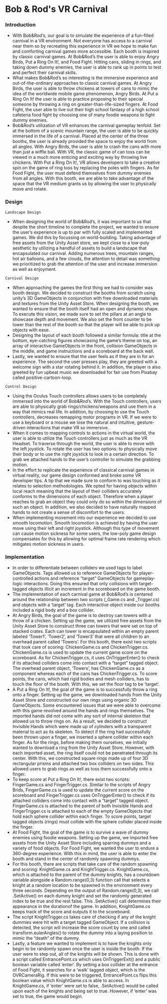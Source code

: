 # Bob & Rod's VR Carnival


### Introduction
- With Bob&Rod’s, our goal is to simulate the experience of a fun-filled carnival in a VR environment. Not everyone has access to a carnival near them so by recreating this experience in VR we hope to make fun and comforting carnival games more accessible. Each booth is inspired by classic carnival games. At Bob&Rod’s the user is able to enjoy Angry Birds, Put a Ring On It!, and Food Fight. Hitting cans, sliding in rings, and taking down dummy enemies, the user is able to rank up in points to test and perfect their carnival skills. 
- What makes Bob&Rod’s so interesting is the immersive experience and out-of-the-ordinary approaches to classic carnival games. At Angry Birds, the user is able to throw chickens at towers of cans to mimic the idea of the worldwide mobile game phenomenon, Angry Birds. At Put a Ring On It! the user is able to practice proposing to their special someone by throwing a ring on greater-than-life-sized fingers. At Food Fight, the user able to live out their high school fantasy of a high school cafeteria food fight by choosing one of many foodie weapons to fight dummy enemies.
- Bob&Rod’s utilization of VR enhances the carnival gameplay tenfold. Set at the bottom of a scenic mountain range, the user is able to be quickly immersed in the life of a carnival. Placed at the center of the three booths, the user is already provided the space to enjoy the world from all angles. With Angry Birds, the user is able to crash the cans with more than just a wiffle ball. With VR, the classic game of can toss can be viewed in a much more enticing and exciting way by throwing live chickens. With Put a Ring On It!, VR allows developers to take a creative spin on the game of ring toss by replacing the poles with fingers. As for Food Fight, the user must defend themselves from dummy enemies from all angles. With this booth, we are able to take advantage of the space that the VR medium grants us by allowing the user to physically move and rotate. 



### Design
`Landscape Design`
- When designing the world of Bob&Rod’s, it was important to us that despite the short timeline to complete the project, we wanted to ensure the user’s experience is up to par with fully scaled and implemented games. We did this by focussing on world-building. Taking advantage of free assets from the Unity Asset store, we kept close to a low-poly aesthetic by utilizing a handful of assets to build a landscape that encapsulated our carnival. Adding numerous trees, mountain ranges, hot air balloons, and a few clouds, the attention to detail was something we prioritized to grab the attention of the user and increase immersion as well as enjoyment.


`Carnival Design`
- When approaching the games the first thing we had to consider was booth design. We decided to construct the booths from scratch using unity’s 3D GameObjects in conjunction with free downloaded materials and textures from the Unity Asset Store. When designing the booth, we wanted to ensure that the booth itself had an open and dynamic shape. To execute this vision, we made sure to set the pillars at an angle to showcase depth and movement. We also set the front counter to be lower than the rest of the booth so that the player will be able to pick up objects with ease. 
- Designing the layout of each booth followed a similar formula: title at the bottom, eye-catching figures showcasing the game’s theme on top, an array of interactive GameObjects in the front, collision GameObjects in the middle, and game instructions and a scoreboard at the back wall.
- Lastly, we wanted to ensure that the user feels as if they are in for an experience. The second the user presses play, they are greeted with a welcome sign with a star rotating behind it. In addition, the player is also greeted by fun upbeat music we downloaded for fair use from Pixabay called positive-cartoon-loop.

`Control Design`
- Using the Oculus Touch controllers allows users to be completely immersed into the world of Bob&Rod’s. With the Touch controllers, users are able to physically grab rings/chickens/weapons and use them in a way that mimics real life. In addition, by choosing to use the Touch controllers, decreases remapping motor programs in VR. If we were to use a keyboard or a mouse we lose the natural and intuitive, gesture-driven interactions that make VR so immersive. 
- When it comes to mapping controls to actions in the virtual world, the user is able to utilize the Touch controllers just as much as the VR Headset. To traverse through the world, the user is able to move with the left joystick. To rotate the user has two options: to physically move their body or to use the right joystick to look in a certain direction. To grab we attached hands to the user’s controller to simulate the grabbing motion.
- In the effort to replicate the experience of classical carnival games in virtual reality, our game design conformed and broke some VR developer tips. A tip that we made sure to conform to was touching as it relates to selection methodologies. We opted for having objects within local reach meaning that the layout of their colliders accurately conforms to the dimensions of each object. Therefore when a player reaches to grab an object they could only do so within the dimensions of such an object. In addition, we also decided to have naturally mapped hands to not create a sense of discomfort to the users. 
- When implementing movement into our experience we decided to use smooth locomotion. Smooth locomotion is achieved by having the user move using their left and right joystick. Although this type of movement can cause motion sickness for some users, the low-poly game design compensates for this by allowing for optimal frame rate rendering which mitigates motion sickness in users. 



### Implementation 
- In order to differentiate between colliders we used tags to label GameObjects. Tags allowed us to reference GameObjects for player-controlled actions and reference “target” GameObjects for gameplay-logic interactions. Doing this ensured that only collisions with target-tagged objects illicit an increment in the scoreboard on the game booth.
- The implementation of each carnival game at Bob&Rod’s is centered around the relationship between two scripts (_Game.cs and _Trigger.cs) and objects with a ‘target’ tag. Each interactive object inside our booths included a rigid body and a box collider.
- At Angry Birds, the goal of the game is to destroy can towers with a throw of a chicken. Setting up the game, we utilized free assets from the Unity Asset Store to construct three can towers that were set on top of stacked crates. Each can tower is encapsulated within an empty parent labeled ‘Tower1’, ‘Tower2’, and ‘Tower3’ that were all children to an overhead parent called ‘Towers’. For this booth, there exist two scripts that took care of scoring: ChickenGame.cs and ChickenTrigger.cs. ChickenGame.cs is used to update the current game score on the scoreboard. As for ChickenTrigger.cs, it uses OnTriggerEnter() to check if its attached colliders come into contact with a “target” tagged object. The overhead parent object, ‘Towers’, has ChickenGame.cs as a component whereas each of the cans has ChickenTrigger.cs. To score points, the cans, which had rigid bodies and mesh colliders, has to touch the floor of the booth. With this, we set the floor tag to be ‘target’.
- A Put a Ring On It!, the goal of the game is to successfully throw a ring onto a finger. Setting up the game, we downloaded hands from the Unity Asset Store and constructed our own rings using organic 3D GameObjects. Some encountered issues that we were able to overcome with this game revolved around the hands and rings themselves. The imported hands did not come with any sort of internal skeleton that allowed us to throw rings on. As a result, we decided to construct Invisible Hands which were made up of cylinders with a transparent material to act as its skeleton. To detect if the ring had successfully been thrown upon a finger, we inserted a sphere collider within each finger. As for the rings, before making them ourselves, we initially wanted to download a ring from the Unity Asset Store. However, with each imported asset, the ring itself could not be penetrated through its center. With this, we constructed square rings made up of four 3D rectangular prisms and attached two box colliders on two sides. This allowed users to grab rings as well as toss them successfully onto a finger.
- To keep score at Put a Ring On It!, there exist two scripts: FingerGame.cs and FingerTrigger.cs. Similar to the scripts of Angry Brids, FingerGame.cs is used to update the current score on the scoreboard and FingerTrigger.cs uses OnTriggerEnter() to check if its attached colliders come into contact with a “target” tagged object. FingerGame.cs is attached to the parent of both Invisible Hands and FingerTrigger.cs is attached to each of the empty GameObjects that hold each sphere collider within each finger. To score points, target tagged objects (rings) must collide with the sphere collider placed inside the finger.
- At Food Fight, the goal of the game is to survive a wave of dummy enemies using foodie weapons. Setting up the game, we imported free assets from the Unity Asset Store including sparring dummys and a variety of food objects. For Food Fight, we wanted the user to endure a 360-degree experience. With this in mind, the user is able to enter the booth and stand in the center of randomly spawning dummys.
- For this booth, there are scripts that take care of the random spawning and scoring: KnightGame.cs and KnightTrigger.cs. KnightGame.cs, which is attached to the parent of the dummy knights, has a countdown variable alongside a Random.range(0,3) function call that selects a knight at a random location to be spawned in the environment every three seconds. Depending on the output of Random.range(0,3), we call .SetActive() on each dummy knight and set the randomly generated index to be true and the rest false. This .SetActive() call determines their appearance in the durationof the game. In addition, KnightGame.cs keeps track of the score and outputs it to the scoreboard.
- The script KnightTrigger.cs takes care of checking if any of the knight dummies were hit with a target tagged GameObject. If a collision is detected, the script will increase the score count by one and called transform.eulerAngles() to rotate the dummy into a laying position to mimic the “death” of the dummy.
- Lastly, a feature we wanted to implement is to have the knights only begin to be randomly spawn once the user is inside the booth. If the user were to step out, all of the knights will be shown. This is done with a script called EntrancePoint.cs which uses OnTriggerExit() and a public boolean variable called ‘enter’. By setting a box collider at the entrance of Food Fight, it searches for a ‘walk’ tagged object, which is the OVRCameraRig. If this were to be triggered, EntrancePoint.cs flips this boolean value which KnightGame.cs is able to access. In KnightGame.cs, if ‘enter’ were set to false, .SetActive() would be called upon each of the knights and being set to true. However, if ‘enter’ was set to true, the game would begin.

